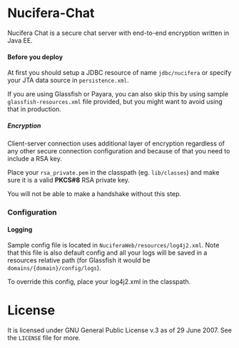 # Nucifera-Chat
Nucifera Chat is a secure chat server with end-to-end encryption written in Java EE.

#### Before you deploy
At first you should setup a JDBC resource of name `jdbc/nucifera` or specify your JTA data source in `persistence.xml`.

If you are using Glassfish or Payara, you can also skip this by using sample `glassfish-resources.xml` file provided,
but you might want to avoid using that in production.

##### Encryption
Client-server connection uses additional layer of encryption regardless of any other secure connection configuration and because of that you need to include a RSA key.

Place your `rsa_private.pem` in the classpath (eg. `lib/classes`) and make sure it is a valid **PKCS#8** RSA private key.

You will not be able to make a handshake without this step.

### Configuration
#### Logging
Sample config file is located in `NuciferaWeb/resources/log4j2.xml`. Note that this file is also default config and all your logs 
will be saved in a resources relative path (for Glassfish it would be `domains/{domain}/config/logs`).

To override this config, place your log4j2.xml in the classpath.

# License
It is licensed under GNU General Public License v.3 as of 29 June 2007. See the `LICENSE` file for more.

